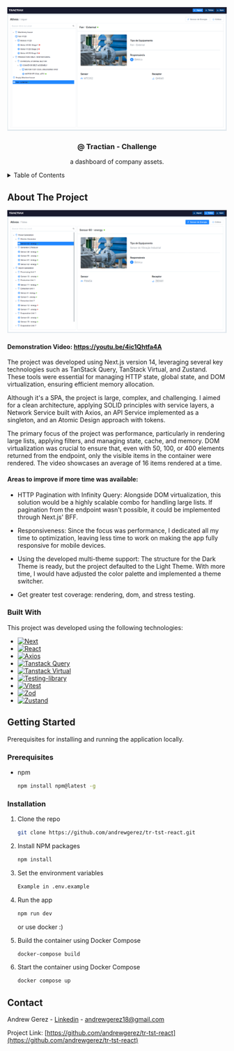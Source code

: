 <div align="center">
  <a href="">
    <img src="app/assets/readme/example.png" alt="Example">
  </a>

  <h3 align="center">@ Tractian - Challenge</h3>

  <p align="center">
    a dashboard of company assets.
  </p>
</div>

<details>
  <summary>Table of Contents</summary>
  <ol>
    <li>
      <a href="#about-the-project">About The Project</a>
      <ul>
        <li><a href="#built-with">Built With</a></li>
      </ul>
    </li>
    <li>
      <a href="#getting-started">Getting Started</a>
      <ul>
        <li><a href="#prerequisites">Prerequisites</a></li>
        <li><a href="#installation">Installation</a></li>
      </ul>
    </li>
  </ol>
</details>


## About The Project

[![TS-TST-REACT - Environment][product-screenshot]]()

#### Demonstration Video: https://youtu.be/4ic1Qhtfa4A

The project was developed using Next.js version 14, leveraging several key technologies such as TanStack Query, TanStack Virtual, and Zustand. These tools were essential for managing HTTP state, global state, and DOM virtualization, ensuring efficient memory allocation.

Although it's a SPA, the project is large, complex, and challenging. I aimed for a clean architecture, applying SOLID principles with service layers, a Network Service built with Axios, an API Service implemented as a singleton, and an Atomic Design approach with tokens.

The primary focus of the project was performance, particularly in rendering large lists, applying filters, and managing state, cache, and memory. DOM virtualization was crucial to ensure that, even with 50, 100, or 400 elements returned from the endpoint, only the visible items in the container were rendered. The video showcases an average of 16 items rendered at a time.

#### Areas to improve if more time was available:

* HTTP Pagination with Infinity Query: Alongside DOM virtualization, this solution would be a highly scalable combo for handling large lists. If pagination from the endpoint wasn't possible, it could be implemented through Next.js' BFF.

* Responsiveness: Since the focus was performance, I dedicated all my time to optimization, leaving less time to work on making the app fully responsive for mobile devices.

* Using the developed multi-theme support: The structure for the Dark Theme is ready, but the project defaulted to the Light Theme. With more time, I would have adjusted the color palette and implemented a theme switcher.

* Get greater test coverage: rendering, dom, and stress testing.

### Built With

This project was developed using the following technologies:

* [![Next][Next.js]][Next-url]
* [![React][React.js]][React-url]
* [![Axios][Axios]][Axios-url]
* [![Tanstack Query][Tanstack-Query]][Tanstack-Query-url]
* [![Tanstack Virtual][Tanstack-Virtual]][Tanstack-Virtual-url]
* [![Testing-library][Testing-library]][Testing-library-url]
* [![Vitest][Vitest]][Vitest-url]
* [![Zod][Zod]][Zod-url]
* [![Zustand][Zustand]][Zustand-url]
  
## Getting Started

Prerequisites for installing and running the application locally.

### Prerequisites

* npm
  ```sh
  npm install npm@latest -g
  ```

### Installation

1. Clone the repo
   ```sh
   git clone https://github.com/andrewgerez/tr-tst-react.git
   ```
2. Install NPM packages
   ```sh
   npm install
   ```
3. Set the environment variables
   ```sh
   Example in .env.example
   ```
4. Run the app
   ```sh
   npm run dev
   ```


   or use docker :)


5. Build the container using Docker Compose
   ```sh
   docker-compose build
   ```

6. Start the container using Docker Compose
   ```sh
   docker compose up
   ```
   
## Contact

Andrew Gerez - [Linkedin](https://www.linkedin.com/in/andrewgerez/) - andrewgerez18@gmail.com

Project Link: [https://github.com/andrewgerez/tr-tst-react](https://github.com/andrewgerez/tr-tst-react)


[product-screenshot]: app/assets/readme/example2.png
[Next.js]: https://img.shields.io/badge/next.js-000000?style=for-the-badge&logo=nextdotjs&logoColor=white
[Next-url]: https://nextjs.org/
[React.js]: https://img.shields.io/badge/React-20232A?style=for-the-badge&logo=react&logoColor=61DAFB
[React-url]: https://reactjs.org/
[TanStack-Query]: https://img.shields.io/badge/tanstack%20query-orange?style=for-the-badge
[TanStack-Query-url]: https://tanstack.com/query/latest
[TanStack-Virtual]: https://img.shields.io/badge/tanstack%20virtual-purple?style=for-the-badge
[TanStack-Virtual-url]: https://tanstack.com/virtual/latest
[Zustand]: https://img.shields.io/badge/zustand-black?style=for-the-badge
[Zustand-url]: https://zustand-demo.pmnd.rs/
[Vitest]: https://img.shields.io/badge/vitest-B9FF66?style=for-the-badge
[Vitest-url]: https://vitest.dev/
[Zod]: https://img.shields.io/badge/zod-601EF9?style=for-the-badge
[Zod-url]: https://zod.dev/
[Axios]: https://img.shields.io/badge/axios-4C00B0?style=for-the-badge
[Axios-url]: https://img.shields.io/badge/axios-blue?style=for-the-badge
[Testing-library]: https://img.shields.io/badge/testing%20library-FA8072?style=for-the-badge
[Testing-library-url]: https://testing-library.com/
[Vue.js]: https://img.shields.io/badge/Vue.js-35495E?style=for-the-badge&logo=vuedotjs&logoColor=4FC08D
[Vue-url]: https://vuejs.org/
[Angular.io]: https://img.shields.io/badge/Angular-DD0031?style=for-the-badge&logo=angular&logoColor=white
[Angular-url]: https://angular.io/
[Svelte.dev]: https://img.shields.io/badge/Svelte-4A4A55?style=for-the-badge&logo=svelte&logoColor=FF3E00
[Svelte-url]: https://svelte.dev/
[Laravel.com]: https://img.shields.io/badge/Laravel-FF2D20?style=for-the-badge&logo=laravel&logoColor=white
[Laravel-url]: https://laravel.com
[Bootstrap.com]: https://img.shields.io/badge/Bootstrap-563D7C?style=for-the-badge&logo=bootstrap&logoColor=white
[Bootstrap-url]: https://getbootstrap.com
[JQuery.com]: https://img.shields.io/badge/jQuery-0769AD?style=for-the-badge&logo=jquery&logoColor=white
[JQuery-url]: https://jquery.com 
